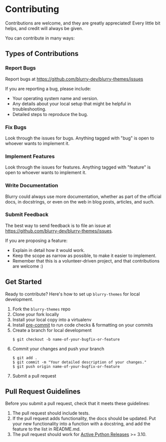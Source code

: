 # Contributing

Contributions are welcome, and they are greatly appreciated! Every little bit helps, and credit will always be given.

You can contribute in many ways:

## Types of Contributions

### Report Bugs

Report bugs at <https://github.com/blurry-dev/blurry-themes/issues>

If you are reporting a bug, please include:

- Your operating system name and version.
- Any details about your local setup that might be helpful in troubleshooting.
- Detailed steps to reproduce the bug.

### Fix Bugs

Look through the issues for bugs. Anything tagged with "bug" is open to whoever wants to implement it.

### Implement Features

Look through the issues for features. Anything tagged with "feature" is open to whoever wants to implement it.

### Write Documentation

Blurry could always use more documentation, whether as part of the  official docs, in docstrings, or even on the web in blog posts, articles, and such.

### Submit Feedback

The best way to send feedback is to file an issue at <https://github.com/blurry-dev/blurry-themes/issues>.

If you are proposing a feature:

- Explain in detail how it would work.
- Keep the scope as narrow as possible, to make it easier to implement.
- Remember that this is a volunteer-driven project, and that contributions are welcome :)

## Get Started

Ready to contribute? Here's how to set up `blurry-themes` for local development.

1. Fork the `blurry-themes` repo
1. Clone your fork locally
1. Install your local copy into a virtualenv
1. Install [pre-commit](https://pre-commit.com/) to run code checks & formatting on your commits
1. Create a branch for local development
    ```shell
    $ git checkout -b name-of-your-bugfix-or-feature
    ```
1. Commit your changes and push your branch
    ```shell
    $ git add .
    $ git commit -m "Your detailed description of your changes."
    $ git push origin name-of-your-bugfix-or-feature
    ```
1. Submit a pull request

## Pull Request Guidelines

Before you submit a pull request, check that it meets these guidelines:

1. The pull request should include tests.
2. If the pull request adds functionality, the docs should be updated. Put your new functionality into a function with a docstring, and add the feature to the list in README.md.
3. The pull request should work for [Active Python Releases](https://www.python.org/downloads/) >= 3.10.
